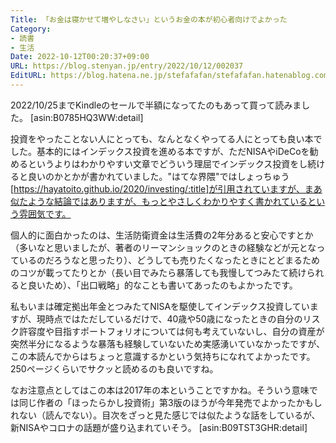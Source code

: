```yaml
---
Title: 「お金は寝かせて増やしなさい」というお金の本が初心者向けでよかった
Category:
- 読書
- 生活
Date: 2022-10-12T00:20:37+09:00
URL: https://blog.stenyan.jp/entry/2022/10/12/002037
EditURL: https://blog.hatena.ne.jp/stefafafan/stefafafan.hatenablog.com/atom/entry/4207112889926636439
---
```


2022/10/25までKindleのセールで半額になってたのもあって買って読みました。
[asin:B0785HQ3WW:detail]

投資をやったことない人にとっても、なんとなくやってる人にとっても良い本でした。基本的にはインデックス投資を進める本ですが、ただNISAやiDeCoを勧めるというよりはわかりやすい文章でどういう理屈でインデックス投資をし続けると良いのかとかが書かれていました。"はてな界隈"ではしょっちゅう[https://hayatoito.github.io/2020/investing/:title]が引用されていますが、まあ似たような結論ではありますが、もっとやさしくわかりやすく書かれているという雰囲気です。

個人的に面白かったのは、生活防衛資金は生活費の2年分あると安心ですとか（多いなと思いましたが、著者のリーマンショックのときの経験などが元となっているのだろうなと思ったり）、どうしても売りたくなったときにとどまるためのコツが載ってたりとか（長い目でみたら暴落しても我慢してつみたて続けられると良いため）、「出口戦略」的なことも書いてあったのもよかったです。

私もいまは確定拠出年金とつみたてNISAを駆使してインデックス投資していますが、現時点ではただしているだけで、40歳や50歳になったときの自分のリスク許容度や目指すポートフォリオについては何も考えていないし、自分の資産が突然半分になるような暴落も経験していないため実感湧いていなかったですが、この本読んでからはちょっと意識するかという気持ちになれてよかったです。250ページくらいでサクッと読めるのも良いですね。

なお注意点としてはこの本は2017年の本ということですかね。そういう意味では同じ作者の「ほったらかし投資術」第3版のほうが今年発売でよかったかもしれない（読んでない）。目次をざっと見た感じでは似たような話をしているが、新NISAやコロナの話題が盛り込まれていそう。
[asin:B09TST3GHR:detail]
